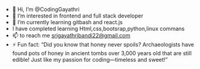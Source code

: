 - 👋 Hi, I’m @CodingGayathri
- 👀 I’m interested in frontend and full stack developer
- 🌱 I’m currently learning gitbash and react.js
- I have completed learning Html,css,bootsrap,python,linux commans 
- 📫  to reach me srigayathribandi22@gmail.com
- ⚡ Fun fact: “Did you know that honey never spoils? Archaeologists have found pots of honey in ancient tombs over 3,000 years old that are still edible! Just like my passion for coding—timeless and sweet!”
<!---
CodingGayathri/CodingGayathri is a ✨ special ✨ repository because its `README.md` (this file) appears on your GitHub profile.
You can click the Preview link to take a look at your changes.
--->
